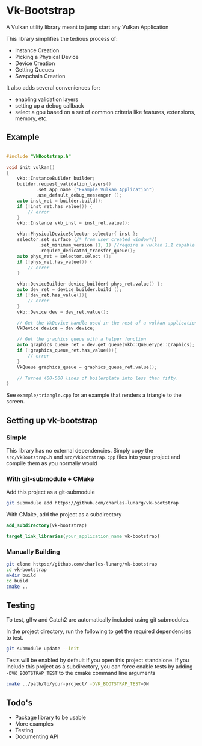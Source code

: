 # Vk-Bootstrap

A Vulkan utility library meant to jump start any Vulkan Application

This library simplifies the tedious process of:

* Instance Creation
* Picking a Physical Device
* Device Creation
* Getting Queues
* Swapchain Creation

It also adds several conveniences for:

* enabling validation layers
* setting up a debug callback
* select a gpu based on a set of common criteria like features, extensions, memory, etc.

## Example

```cpp

#include "VkBootstrap.h"

void init_vulkan()
{
    vkb::InstanceBuilder builder;
    builder.request_validation_layers()
           .set_app_name ("Example Vulkan Application")
           .use_default_debug_messenger ();
    auto inst_ret = builder.build();
    if (!inst_ret.has_value()) {
        // error
    }
    vkb::Instance vkb_inst = inst_ret.value();

    vkb::PhysicalDeviceSelector selector{ inst };
    selector.set_surface (/* from user created window*/)
            .set_minimum_version (1, 1) //require a vulkan 1.1 capable device
            .require_dedicated_transfer_queue();
    auto phys_ret = selector.select ();
    if (!phys_ret.has_value()) {
        // error
    }

    vkb::DeviceBuilder device_builder{ phys_ret.value() };
    auto dev_ret = device_builder.build ();
    if (!dev_ret.has_value()){
        // error
    }
    vkb::Device dev = dev_ret.value();

    // Get the VkDevice handle used in the rest of a vulkan application
    VkDevice device = dev.device;

    // Get the graphics queue with a helper function
    auto graphics_queue_ret = dev.get_queue(vkb::QueueType::graphics);
    if (!graphics_queue_ret.has_value()){
        // error
    }
    VkQueue graphics_queue = graphics_queue_ret.value();

    // Turned 400-500 lines of boilerplate into less than fifty.
}

```

See `example/triangle.cpp` for an example that renders a triangle to the screen.

## Setting up vk-bootstrap

### Simple

This library has no external dependencies.
Simply copy the `src/VkBootstrap.h` and `src/VkBootstrap.cpp` files into your project and compile them as you normally would

### With git-submodule + CMake

Add this project as a git-submodule

```bash
git submodule add https://github.com/charles-lunarg/vk-bootstrap
```

With CMake, add the project as a subdirectory

```cmake
add_subdirectory(vk-bootstrap)

target_link_libraries(your_application_name vk-bootstrap)
```

### Manually Building

```bash
git clone https://github.com/charles-lunarg/vk-bootstrap
cd vk-bootstrap
mkdir build
cd build
cmake ..
```

## Testing

To test, glfw and Catch2 are automatically included using git submodules.

In the project directory, run the following to get the required dependencies to test.

```bash
git submodule update --init
```

Tests will be enabled by default if you open this project standalone. If you include this project as a subdirectory,
you can force enable tests by adding `-DVK_BOOTSTRAP_TEST` to the cmake command line arguments

```bash
cmake ../path/to/your-project/ -DVK_BOOTSTRAP_TEST=ON
```

## Todo's

* Package library to be usable
* More examples
* Testing
* Documenting API
